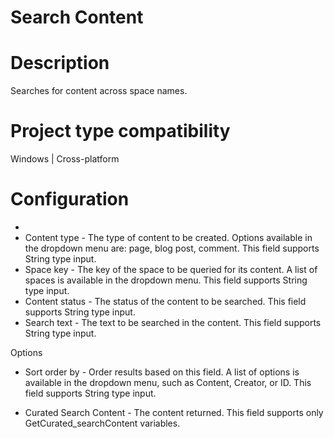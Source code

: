 ﻿# Search Content

# Description

Searches for content across space names.

# Project type compatibility

Windows | Cross-platform

# Configuration

* 
* Content type - The type of content to be created. Options available in the dropdown menu are: page, blog post, comment. This field supports String type input.
* Space key - The key of the space to be queried for its content. A list of spaces is available in the dropdown menu. This field supports String type input.
* Content status - The status of the content to be searched. This field supports String type input.
* Search text - The text to be searched in the content. This field supports String type input.







Options

* Sort order by - Order results based on this field. A list of options is available in the dropdown menu, such as Content, Creator, or ID. This field supports String type input.



* Curated Search Content - The content returned. This field supports only GetCurated_searchContent variables.
